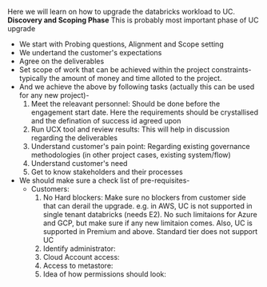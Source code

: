 Here we will learn on how to upgrade the databricks workload to UC. 
**Discovery and Scoping Phase**
This is probably most important phase of UC upgrade
* We start with Probing questions, Alignment and Scope setting
* We undertand the customer's expectations
* Agree on the deliverables
* Set scope of work that can be achieved within the project constraints- typically the amount of money and time alloted to the project.
* And we achieve the above by following tasks (actually this can be used for any new project)-
    1. Meet the releavant personnel: Should be done before the engagement start date. Here the requirements should be crystallised and the defination of success id agreed upon
    2. Run UCX tool and review results: This will help in discussion regarding the deliverables
    3. Understand customer's pain point: Regarding existing governance methodologies (in other project cases, existing system/flow)
    4. Understand customer's need
    5. Get to know stakeholders and their processes
* We should make sure a check list of pre-requisites-
     * Customers:
       1. No Hard blockers: Make sure no blockers from customer side that can derail the upgrade. e.g. in AWS, UC is not supported in single tenant databricks (needs E2). No such limitaions for Azure and GCP, but make sure if any new limitaion comes. Also, UC is supported in Premium and above. Standard tier does not support UC
       2. Identify administrator:
       3. Cloud Account access:
       4. Access to metastore:
       5. Idea of how permissions should look:
    
       
    
    
       



  
     
 
